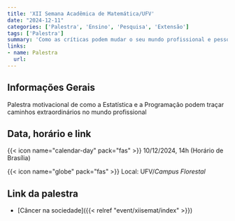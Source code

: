```yaml
---
title: 'XII Semana Acadêmica de Matemática/UFV'
date: "2024-12-11"
categories: ['Palestra', 'Ensino', 'Pesquisa', 'Extensão']
tags: ['Palestra']
summary: 'Como as críticas podem mudar o seu mundo profissional e pessoal'
links:
- name: Palestra
  url: 
---
```





## Informações Gerais

Palestra motivacional de como a Estatística e a Programação podem traçar caminhos extraordinários no mundo profissional

## Data, horário e link

{{< icon name="calendar-day" pack="fas" >}} 10/12/2024, 14h (Horário de Brasília)

{{< icon name="globe" pack="fas" >}} Local: UFV/*Campus Florestal*

## Link da palestra

- [Câncer na sociedade]({{< relref "event/xiisemat/index" >}})




